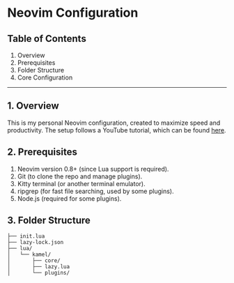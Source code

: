 # Neovim Configuration

## Table of Contents
1. Overview
2. Prerequisites
3. Folder Structure
4. Core Configuration

---

## 1. Overview
This is my personal Neovim configuration, created to maximize speed and productivity.
The setup follows a YouTube tutorial, which can be found [here](https://youtu.be/6pAG3BHurdM?si=zqISZsCQViXgmgP1).

## 2. Prerequisites
1. Neovim version 0.8+ (since Lua support is required).
2. Git (to clone the repo and manage plugins).
3. Kitty terminal (or another terminal emulator).
4. ripgrep (for fast file searching, used by some plugins).
5. Node.js (required for some plugins).

## 3. Folder Structure
```
├── init.lua
├── lazy-lock.json
├── lua/
│   └── kamel/
│       ├── core/
│       ├── lazy.lua
│       └── plugins/
```
